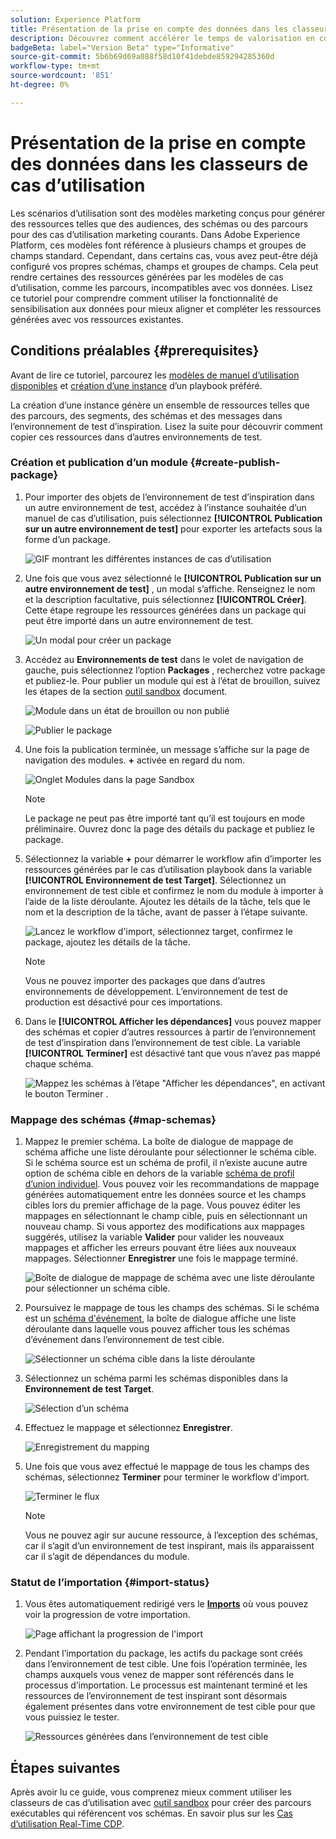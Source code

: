 ```yaml
---
solution: Experience Platform
title: Présentation de la prise en compte des données dans les classeurs de cas d’utilisation
description: Découvrez comment accélérer le temps de valorisation en copiant les ressources générées dans l’environnement de test d’inspiration finale vers d’autres environnements de test.
badgeBeta: label="Version Beta" type="Informative"
source-git-commit: 5b6b69d69a088f58d10f41debde859294285360d
workflow-type: tm+mt
source-wordcount: '851'
ht-degree: 0%

---
```



# Présentation de la prise en compte des données dans les classeurs de cas d’utilisation

Les scénarios d’utilisation sont des modèles marketing conçus pour générer des ressources telles que des audiences, des schémas ou des parcours pour des cas d’utilisation marketing courants. Dans Adobe Experience Platform, ces modèles font référence à plusieurs champs et groupes de champs standard. Cependant, dans certains cas, vous avez peut-être déjà configuré vos propres schémas, champs et groupes de champs. Cela peut rendre certaines des ressources générées par les modèles de cas d’utilisation, comme les parcours, incompatibles avec vos données. Lisez ce tutoriel pour comprendre comment utiliser la fonctionnalité de sensibilisation aux données pour mieux aligner et compléter les ressources générées avec vos ressources existantes.

## Conditions préalables {#prerequisites}

Avant de lire ce tutoriel, parcourez les [modèles de manuel d’utilisation disponibles](/help/use-case-playbooks/playbooks/discover.md#search-and-filter) et [création d’une instance](/help/use-case-playbooks/playbooks/create-share-reuse.md) d’un playbook préféré.

La création d’une instance génère un ensemble de ressources telles que des parcours, des segments, des schémas et des messages dans l’environnement de test d’inspiration. Lisez la suite pour découvrir comment copier ces ressources dans d’autres environnements de test.

### Création et publication d’un module {#create-publish-package}

1. Pour importer des objets de l’environnement de test d’inspiration dans un autre environnement de test, accédez à l’instance souhaitée d’un manuel de cas d’utilisation, puis sélectionnez **[!UICONTROL Publication sur un autre environnement de test]** pour exporter les artefacts sous la forme d’un package.

   ![GIF montrant les différentes instances de cas d’utilisation](/help/use-case-playbooks/assets/playbooks/data-awareness/browse-to-existing-instances-of-playbook.gif)

2. Une fois que vous avez sélectionné le **[!UICONTROL Publication sur un autre environnement de test]** , un modal s’affiche. Renseignez le nom et la description facultative, puis sélectionnez **[!UICONTROL Créer]**. Cette étape regroupe les ressources générées dans un package qui peut être importé dans un autre environnement de test.

   ![Un modal pour créer un package](/help/use-case-playbooks/assets/playbooks/data-awareness/create-package-modal.png)

3. Accédez au **Environnements de test** dans le volet de navigation de gauche, puis sélectionnez l’option **Packages** , recherchez votre package et publiez-le. Pour publier un module qui est à l’état de brouillon, suivez les étapes de la section [outil sandbox](/help/sandboxes/ui/sandbox-tooling.md#add-an-object-to-an-existing-package-and-publish) document.

   ![Module dans un état de brouillon ou non publié](/help/use-case-playbooks/assets/playbooks/data-awareness/draft-mode.png)

   ![Publier le package](/help/use-case-playbooks/assets/playbooks/data-awareness/publish-draft.png)

4. Une fois la publication terminée, un message s’affiche sur la page de navigation des modules. **+** activée en regard du nom.

   ![Onglet Modules dans la page Sandbox](/help/use-case-playbooks/assets/playbooks/data-awareness/packages.png)

   >[!NOTE]
   >
   > Le package ne peut pas être importé tant qu’il est toujours en mode préliminaire. Ouvrez donc la page des détails du package et publiez le package.

5. Sélectionnez la variable **+** pour démarrer le workflow afin d’importer les ressources générées par le cas d’utilisation playbook dans la variable **[!UICONTROL Environnement de test Target]**. Sélectionnez un environnement de test cible et confirmez le nom du module à importer à l’aide de la liste déroulante. Ajoutez les détails de la tâche, tels que le nom et la description de la tâche, avant de passer à l’étape suivante.

   ![Lancez le workflow d&#39;import, sélectionnez target, confirmez le package, ajoutez les détails de la tâche.](/help/use-case-playbooks/assets/playbooks/data-awareness/import-package-import-settings.png)

   >[!NOTE]
   >
   > Vous ne pouvez importer des packages que dans d’autres environnements de développement. L’environnement de test de production est désactivé pour ces importations.

6. Dans le **[!UICONTROL Afficher les dépendances]** vous pouvez mapper des schémas et copier d’autres ressources à partir de l’environnement de test d’inspiration dans l’environnement de test cible. La variable **[!UICONTROL Terminer]** est désactivé tant que vous n’avez pas mappé chaque schéma.

   ![Mappez les schémas à l’étape &quot;Afficher les dépendances&quot;, en activant le bouton Terminer .](/help/use-case-playbooks/assets/playbooks/data-awareness/import-package-view-dependencies.png)

### Mappage des schémas {#map-schemas}

1. Mappez le premier schéma. La boîte de dialogue de mappage de schéma affiche une liste déroulante pour sélectionner le schéma cible. Si le schéma source est un schéma de profil, il n’existe aucune autre option de schéma cible en dehors de la variable [schéma de profil d’union individuel](/help/xdm/classes/individual-profile.md). Vous pouvez voir les recommandations de mappage générées automatiquement entre les données source et les champs cibles lors du premier affichage de la page. Vous pouvez éditer les mappages en sélectionnant le champ cible, puis en sélectionnant un nouveau champ. Si vous apportez des modifications aux mappages suggérés, utilisez la variable **Valider** pour valider les nouveaux mappages et afficher les erreurs pouvant être liées aux nouveaux mappages. Sélectionner **Enregistrer** une fois le mappage terminé.

   ![Boîte de dialogue de mappage de schéma avec une liste déroulante pour sélectionner un schéma cible.](/help/use-case-playbooks/assets/playbooks/data-awareness/map-to-existing-fields.png)

2. Poursuivez le mappage de tous les champs des schémas. Si le schéma est un [schéma d&#39;événement](/help/xdm/classes/experienceevent.md), la boîte de dialogue affiche une liste déroulante dans laquelle vous pouvez afficher tous les schémas d’événement dans l’environnement de test cible.

   ![Sélectionner un schéma cible dans la liste déroulante](/help/use-case-playbooks/assets/playbooks/data-awareness/map-to-event-schema.png)

3. Sélectionnez un schéma parmi les schémas disponibles dans la **Environnement de test Target**.

   ![Sélection d’un schéma](/help/use-case-playbooks/assets/playbooks/data-awareness/map-to-available-schemas.png)

4. Effectuez le mappage et sélectionnez **Enregistrer**.

   ![Enregistrement du mapping](/help/use-case-playbooks/assets/playbooks/data-awareness/map-to-existing-modal.png)

5. Une fois que vous avez effectué le mappage de tous les champs des schémas, sélectionnez **Terminer** pour terminer le workflow d&#39;import.

   ![Terminer le flux](/help/use-case-playbooks/assets/playbooks/data-awareness/complete-flow.png)

   >[!NOTE]
   >
   > Vous ne pouvez agir sur aucune ressource, à l’exception des schémas, car il s’agit d’un environnement de test inspirant, mais ils apparaissent car il s’agit de dépendances du module.

### Statut de l’importation {#import-status}

1. Vous êtes automatiquement redirigé vers le [**Imports**](/help/sandboxes/ui/sandbox-tooling.md#view-import-details) où vous pouvez voir la progression de votre importation.

   ![Page affichant la progression de l&#39;import](/help/use-case-playbooks/assets/playbooks/data-awareness/import-progress.png)

2. Pendant l’importation du package, les actifs du package sont créés dans l’environnement de test cible. Une fois l’opération terminée, les champs auxquels vous venez de mapper sont référencés dans le processus d’importation. Le processus est maintenant terminé et les ressources de l’environnement de test inspirant sont désormais également présentes dans votre environnement de test cible pour que vous puissiez le tester.

   ![Ressources générées dans l’environnement de test cible](/help/use-case-playbooks/assets/playbooks/data-awareness/packages.png)

## Étapes suivantes

Après avoir lu ce guide, vous comprenez mieux comment utiliser les classeurs de cas d’utilisation avec [outil sandbox](/help/sandboxes/ui/sandbox-tooling.md#monitor-import-jobs-and-view-import-objects-details) pour créer des parcours exécutables qui référencent vos schémas. En savoir plus sur les [Cas d’utilisation Real-Time CDP](/help/rtcdp/use-case-guides/intelligent-re-engagement/intelligent-re-engagement.md).
